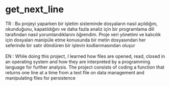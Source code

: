 # get_next_line
TR : Bu projeyi yaparken bir işletim sisteminde dosyaların nasıl açıldığını, okunduğunu, kapatıldığını ve daha fazla analiz için bir programlama dili tarafından nasıl yorumlandıklarını öğrendim.
Proje veri yönetimi ve kalıcılık için dosyaları manipüle etme konusunda bir metin dosyasından her seferinde bir satır döndüren bir işlevin kodlanmasından oluşur <br/>
<br/>EN : While doing this project, I learned how files are opened, read, closed in an operating system and how they are interpreted by a programming language for further analysis.
The project consists of coding a function that returns one line at a time from a text file on data management and manipulating files for persistence
